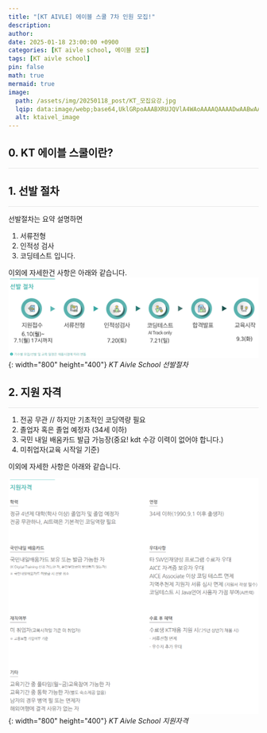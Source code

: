 ```yaml
---
title: "[KT AIVLE] 에이블 스쿨 7차 인원 모집!"
description: 
author:
date: 2025-01-18 23:00:00 +0900
categories: [KT aivle school, 에이블 모집]
tags: [KT aivle school]
pin: false
math: true
mermaid: true
image:
  path: /assets/img/20250118_post/KT_모집요강.jpg
  lqip: data:image/webp;base64,UklGRpoAAABXRUJQVlA4WAoAAAAQAAAADwAABwAAQUxQSDIAAAARL0AmbZurmr57yyIiqE8oiG0bejIYEQTgqiDA9vqnsUSI6H+oAERp2HZ65qP/VIAWAFZQOCBCAAAA8AEAnQEqEAAIAAVAfCWkAALp8sF8rgRgAP7o9FDvMCkMde9PK7euH5M1m6VWoDXf2FkP3BqV0ZYbO6NA/VFIAAAA
  alt: ktaivel_image
---
```


## **0. KT 에이블 스쿨이란?**
<hr style="height: 0.5px; background-color: rgba(0, 0, 0, .1); border: none;" />


## **1. 선발 절차**
<hr style="height: 0.5px; background-color: rgba(0, 0, 0, .1); border: none;" />

선발절차는 요약 설명하면 
1. 서류전형 
2. 인적성 검사 
3. 코딩테스트 입니다. 

이외에 자세한건 사항은 아래와 같습니다.
![Desktop View](/assets/img/20240912_post/선발절차.PNG){: width="800" height="400"}
_KT Aivle School 선발절차_


## **2. 지원 자격**
<hr style="height: 0.5px; background-color: rgba(0, 0, 0, .1); border: none;" />

1. 전공 무관 // 하지만 기초적인 코딩역량 필요
2. 졸업자 혹은 졸업 예정자 (34세 이하)
3. 국민 내일 배움카드 발급 가능장(중요! kdt 수강 이력이 없어야 합니다.)
3. 미취업자(교육 시작일 기준)

이외에 자세한 사항은 아래와 같습니다.

![Desktop View](/assets/img/20240912_post/지원자격.PNG){: width="800" height="400"}
_KT Aivle School 지원자격_